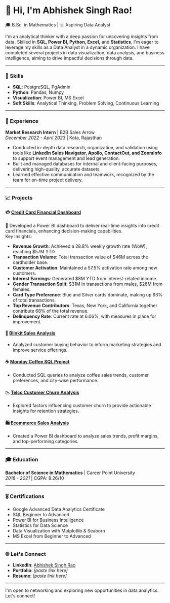 # 👋 Hi, I'm Abhishek Singh Rao!
🎓 B.Sc. in Mathematics | 📊 Aspiring Data Analyst

I'm an analytical thinker with a deep passion for uncovering insights from data. Skilled in **SQL, Power BI, Python, Excel,** and **Statistics**, I'm eager to leverage my skills as a Data Analyst in a dynamic organization. I have completed several projects in data visualization, data analysis, and business intelligence, aiming to drive impactful decisions through data.

---

### 🚀 Skills
- **SQL**: PostgreSQL, PgAdmin
- **Python**: Pandas, Numpy
- **Visualization**: Power BI, MS Excel
- **Soft Skills**: Analytical Thinking, Problem Solving, Continuous Learning

---

### 💼 Experience
**Market Research Intern** | B2B Sales Arrow  
_December 2022 - April 2023_ | Kota, Rajasthan  
- Conducted in-depth data research, organization, and validation using tools like **LinkedIn Sales Navigator, Apollo, ContactOut, and ZoomInfo** to support event management and lead generation.
- Built and managed databases for internal and client-facing purposes, delivering high-quality, accurate datasets.
- Learned effective communication and teamwork, recognized by the team for on-time project delivery.

---

### 📈 Projects
#### 💳 [Credit Card Financial Dashboard](https://github.com/Abhishek-Singh-Rao/Credit_Card_Dashboard)
🎉 Developed a Power BI dashboard to deliver real-time insights into credit card financials, enhancing decision-making capabilities.  
Key Insights:
- **Revenue Growth**: Achieved a 28.8% weekly growth rate (WoW), reaching $57M YTD.
- **Transaction Volume**: Total transaction value of $46M across the cardholder base.
- **Customer Activation**: Maintained a 57.5% activation rate among new customers.
- **Interest Earnings**: Generated $8M YTD from interest-related income.
- **Gender Transaction Split**: $31M in transactions from males, $26M from females.
- **Card Type Preference**: Blue and Silver cards dominate, making up 93% of total transactions.
- **Top Revenue Contributors**: Texas, New York, and California together contribute 68% of the total revenue.
- **Delinquency Rate**: Current rate at 6.06%, with measures in place for improvement.

#### 🛒 [Blinkit Sales Analysis](https://github.com/Abhishek-Singh-Rao/Blinkit-Analysis)
- Analyzed customer buying behavior to inform marketing strategies and improve service offerings.

#### ☕ [Monday Coffee SQL Project](https://github.com/Abhishek-Singh-Rao/Monday_Coffee_SQL_Project)
- Conducted SQL queries to analyze coffee sales trends, customer preferences, and city-wise performance.

#### 📉 [Telco Customer Churn Analysis](https://github.com/Abhishek-Singh-Rao/Telco_Customer_Churn_Analysis)
- Explored factors influencing customer churn to provide actionable insights for retention strategies.

#### 🛍️ [Ecommerce Sales Analysis](https://github.com/Abhishek-Singh-Rao/Ecommerce-Sales-Analysis)
- Created a Power BI dashboard to analyze sales trends, profit margins, and top-performing categories.

---

### 🎓 Education
**Bachelor of Science in Mathematics** | Career Point University  
_2018 - 2021_ | CGPA: 8.26/10

---

### 🎖️ Certifications
- Google Advanced Data Analytics Certificate
- SQL Beginner to Advanced
- Power BI for Business Intelligence
- Statistics for Data Science
- Data Visualization with Matplotlib & Seaborn
- MS Excel from Beginner to Advanced

---

### 🌐 Let's Connect
- **LinkedIn**: [Abhishek Singh Rao](https://www.linkedin.com/in/abhishek-singh-rao-3370b21a1/)
- **Portfolio**: *[paste link here]*
- **Resume**: *[paste link here]*

---

I'm open to networking and exploring new opportunities in data analytics. Let's connect!
